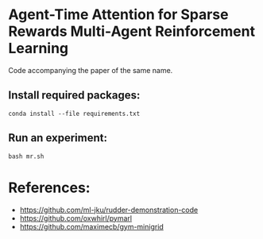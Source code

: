 # Agent-Time Attention for Sparse Rewards Multi-Agent Reinforcement Learning

Code accompanying the paper of the same name.


## Install required packages:
```
conda install --file requirements.txt
```
## Run an experiment:

```
bash mr.sh
```

# References: 
* https://github.com/ml-jku/rudder-demonstration-code
* https://github.com/oxwhirl/pymarl
* https://github.com/maximecb/gym-minigrid
